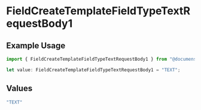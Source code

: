 # FieldCreateTemplateFieldTypeTextRequestBody1

## Example Usage

```typescript
import { FieldCreateTemplateFieldTypeTextRequestBody1 } from "@documenso/sdk-typescript/models/operations";

let value: FieldCreateTemplateFieldTypeTextRequestBody1 = "TEXT";
```

## Values

```typescript
"TEXT"
```